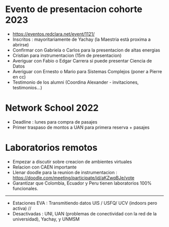 
# Evento de presentacion cohorte 2023

- https://eventos.redclara.net/event/1121/
- Inscritos : mayoritariamente de Yachay (la Maestria està proxima a abrirse)
- Confirmar con Gabriela o Carlos para la presentacion de altas energias
- Cristian para instrumentacion (15m de presentacion)
- Averiguar con Fabio o Edgar Carrera si puede presentar Ciencia de Datos
- Averiguar con Ernesto o Mario para Sistemas Complejos (poner a Pierre en cc)
- Testimonio de los alumni (Coordina Alexander - invitaciones, testimonios...)

# Network School 2022

- Deadline : lunes para compra de pasajes
- Primer traspaso de montos a UAN para primera reserva + pasajes 

# Laboratorios remotos

- Empezar a discutir sobre creacion de ambientes virtuales 
- Relacion con CAEN importante
- Llenar doodle para la reunion de instrumentacion : https://doodle.com/meeting/participate/id/aKZwqBJe/vote
- Garantizar que Colombia, Ecuador y Peru tienen laboratorios 100% funcionales.

------------------------------------------------------

- Estaciones EVA : Transmitiendo datos UIS / USFQ/ UCV (indoors pero activa) // 
- Desactivadas : UNI, UAN (problemas de conectividad con la red de la universidad), Yachay,  y UNMSM  
